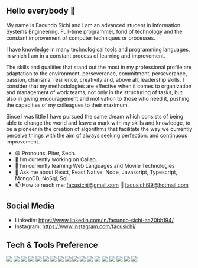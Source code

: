 ## Hello everybody 👋

My name is Facundo Sichi and I am an advanced student in Information Systems Engineering. Full-time programmer, fond of technology and the constant improvement of computer techniques or processes.

I have knowledge in many technological tools and programming languages, in which I am in a constant process of learning and improvement.

The skills and qualities that stand out the most in my professional profile are adaptation to the environment, perseverance, commitment, perseverance, passion, charisma, resilience, creativity and, above all, leadership skills. I consider that my methodologies are effective when it comes to organization and management of work teams, not only in the structuring of tasks, but also in giving encouragement and motivation to those who need it, pushing the capacities of my colleagues to their maximum.

Since I was little I have pursued the same dream which consists of being able to change the world and leave a mark with my skills and knowledge, to be a pioneer in the creation of algorithms that facilitate the way we currently perceive things with the aim of always seeking perfection. and continuous improvement.

- 😄 Pronouns: Piter, Sech.
- 🔭 I’m currently working on Callao.
- 🌱 I’m currently learning Web Languages and Movile Technologies
- 💬 Ask me about React, React Native, Node, Javascript, Typescript, MongoDB, NoSql, Sql.
- 📫 How to reach me: facusichi@gmail.com || facusichi99@hotmail.com

## Social Media 

- Linkedin: https://www.linkedin.com/in/facundo-sichi-aa20bb194/
- Instagram: https://www.instagram.com/facusichi/


## Tech & Tools Preference

<img src = "https://img.shields.io/badge/-HTML5-E34F26?style=flat&logo=html5&logoColor=white"> 
<img src = "https://img.shields.io/badge/-CSS3-1572B6?style=flat&logo=css3&logoColor=white">
<img src="https://img.shields.io/badge/-Sass-cc6699?style=flat&logo=sass&logoColor=ffffff">
<img src="https://img.shields.io/badge/-Bootstrap-563D7C?style=flat&logo=bootstrap&logoColor=white">
<img src="http://img.shields.io/badge/-Tailwind-007ACC?style=flat&logo=visual%20studio%20code&logoColor=white">
<img src="https://img.shields.io/badge/-JavaScript-eed718?style=flat&logo=javascript&logoColor=ffffff">
<img src="http://img.shields.io/badge/-Typescript-007ACC?style=flat&logo=visual%20studio%20code&logoColor=white">
<img src="https://img.shields.io/badge/-React-000000?style=flat&logo=react&logoColor=00c8ff">
<img src="https://img.shields.io/badge/-React%20Native-000000?style=flat&logo=react&logoColor=00c8ff">
<img src="https://img.shields.io/badge/-GraphQL-e535ab?style=flat&logo=graphql&logoColor=FFFFFF">
<img src="https://img.shields.io/badge/-MongoDB-4DB33D?style=flat&logo=mongodb&logoColor=FFFFFF">
<img src="https://img.shields.io/badge/-MySQL-F29111?style=flat&logo=mysql&logoColor=FFFFFF">
<img src="https://img.shields.io/badge/-Firebase-FFA611?style=flat&logo=firebase&logoColor=FFFFFF">
<img src="https://img.shields.io/badge/-Node.js-3C873A?style=flat&logo=Node.js&logoColor=white">
<img src="https://img.shields.io/badge/-Express.js-787878?style=flat">
<img src="http://img.shields.io/badge/-Git-F1502F?style=flat&logo=git&logoColor=FFFFFF">
<img src="http://img.shields.io/badge/-Github-000000?style=flat&logo=github&logoColor=FFFFFF">
<img src="http://img.shields.io/badge/-VS%20Code-007ACC?style=flat&logo=visual%20studio%20code&logoColor=white">


<!--
**FSichi/FSichi** is a ✨ _special_ ✨ repository because its `README.md` (this file) appears on your GitHub profile.

Here are some ideas to get you started:

- 🔭 I’m currently working on ...
- 🌱 I’m currently learning ...
- 👯 I’m looking to collaborate on ...
- 🤔 I’m looking for help with ...
- 💬 Ask me about ...
- 📫 How to reach me: ...
- 😄 Pronouns: ...
- ⚡ Fun fact: ...
-->

